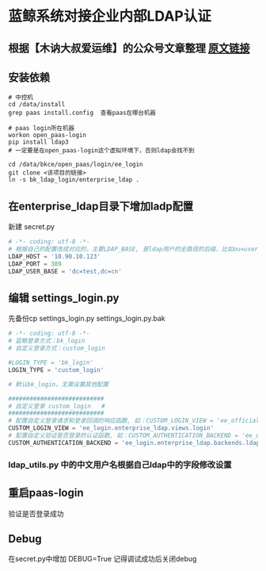 
# 蓝鲸系统对接企业内部LDAP认证


## 根据【木讷大叔爱运维】的公众号文章整理 [原文链接](https://mp.weixin.qq.com/s?__biz=MzA4ODQwMDg1NQ==&mid=2247483660&idx=1&sn=f29959e62448bd8569d6f8e6cfcfdbaf&chksm=902bf7b4a75c7ea22bcbe0f3b3501526151451002fac848b7d48c1961d0e9022bb33aa9f1725&mpshare=1&scene=23&srcid=&sharer_sharetime=1583551575316&sharer_shareid=5d7a84a63006a403569777456f05a0b4#rd)

## 安装依赖
``` shell script
# 中控机
cd /data/install
grep paas install.config  查看paas在哪台机器

# paas login所在机器
workon open_paas-login
pip install ldap3
# 一定要是在open_paas-login这个虚拟环境下，否则ldap会找不到

cd /data/bkce/open_paas/login/ee_login
git clone <该项目的链接>
ln -s bk_ldap_login/enterprise_ldap .
```

## 在enterprise_ldap目录下增加ladp配置
新建 secret.py
``` python
# -*- coding: utf-8 -*-
# 根据自己的配置改成对应的，主要LDAP_BASE, 是ldap用户的全路径的后缀，比如ou=users,dc=test,dc=cn
LDAP_HOST = '10.90.10.123'
LDAP_PORT = 389
LDAP_USER_BASE = 'dc=test,dc=cn'
```

## 编辑 settings_login.py
先备份cp settings_login.py settings_login.py.bak
``` python
# -*- coding: utf-8 -*-
# 蓝鲸登录方式：bk_login
# 自定义登录方式：custom_login

#LOGIN_TYPE = 'bk_login'
LOGIN_TYPE = 'custom_login'

# 默认bk_login，无需设置其他配置

###########################
# 自定义登录 custom_login   #
###########################
# 配置自定义登录请求和登录回调的响应函数, 如：CUSTOM_LOGIN_VIEW = 'ee_official_login.oauth.google.views.login'
CUSTOM_LOGIN_VIEW = 'ee_login.enterprise_ldap.views.login'
# 配置自定义验证是否登录的认证函数, 如：CUSTOM_AUTHENTICATION_BACKEND = 'ee_official_login.oauth.google.backends.OauthBackend'
CUSTOM_AUTHENTICATION_BACKEND = 'ee_login.enterprise_ldap.backends.ldapbackend'
```

### ldap_utils.py 中的中文用户名根据自己ldap中的字段修改设置

## 重启paas-login
验证是否登录成功

## Debug
在secret.py中增加
DEBUG=True
记得调试成功后关闭debug